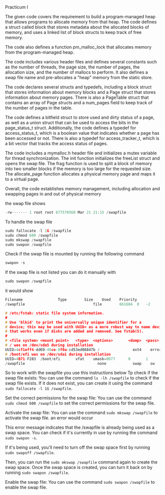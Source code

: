 Practicum I

The given code covers the requirement to build a program-managed heap that allows programs to allocate memory from that heap. The code defines a struct called block that stores metadata about the allocated blocks of memory, and uses a linked list of block structs to keep track of free memory.

The code also defines a function pm_malloc_lock that allocates memory from the program-managed heap. 

The code includes various header files and defines several constants such as the number of threads, the page size, the number of pages, the allocation size, and the number of mallocs to perform. It also defines a swap file name and pre-allocates a "heap" memory from the static store.

The code declares several structs and typedefs, including a block struct that stores information about memory blocks and a Page struct that stores information about memory pages. There is also a PageTable struct that contains an array of Page structs and a num_pages field to keep track of the number of pages in the table.

The code defines a bitfield struct to store used and dirty status of a page, as well as a union struct that can be used to access the bits in the page_status_t struct. Additionally, the code defines a typedef for access_status_t, which is a boolean value that indicates whether a page has been accessed or not. There is also a typedef for access_tracker_t, which is a bit vector that tracks the access status of pages.

The code includes a mymalloc.h header file and initializes a mutex variable for thread synchronization. The init function initializes the freeList struct and opens the swap file. The frag function is used to split a block of memory into two smaller blocks if the memory is too large for the requested size. The allocate_page function allocates a physical memory page and maps it to a virtual page.

Overall, the code establishes memory management, including allocation and swapping pages in and out of physical memory

the swap file shows 

```c
-rw------- 1 root root 677570560 Mar 21 21:15 /swapfile
```
To handle the swap file
```c
sudo fallocate -l 1G /swapfile
sudo chmod 600 /swapfile
sudo mkswap /swapfile
sudo swapon /swapfile
```
Check if the swap file is mounted by running the following command
```c
swapon -s
```
If the swap file is not listed you can do it manually with 
```c
sudo swapon /swapfile
```

it would show 
```c
Filename				Type		Size	Used	Priority
/swapfile                              	file    	661684	0	-2
```

```c
# /etc/fstab: static file system information.
#
# Use 'blkid' to print the universally unique identifier for a
# device; this may be used with UUID= as a more robust way to name devices
# that works even if disks are added and removed. See fstab(5).
#
# <file system> <mount point>   <type>  <options>       <dump>  <pass>
# / was on /dev/sda5 during installation
UUID=4cf1eff4-dd69-40ce-8f0a-cd53ed08847b /               ext4    errors=remount-ro 0       1
# /boot/efi was on /dev/sda1 during installation
UUID=4B71-F283  /boot/efi       vfat    umask=0077      0       1
/swapfile                                 none            swap    sw              0       0
```

So to work with the swapfile you use this instructions below 
Tp check if the swap file exists: You can use the command `ls -lh /swapfile` to check if the swap file exists. If it does not exist, you can create it using the command `sudo fallocate -l 1G /swapfile`.

Set the correct permissions for the swap file: You can use the command `sudo chmod 600 /swapfile` to set the correct permissions for the swap file. 

Activate the swap file: You can use the command `sudo mkswap /swapfile` to activate the swap file. an error would occur  

This error message indicates that the /swapfile is already being used as a swap space. You can check if it's currently in use by running the command `sudo swapon -s`. 

If it's being used, you'll need to turn off the swap space first by running `sudo swapoff /swapfile`. 

Then, you can run the `sudo mkswap /swapfile` command again to create the swap space. Once the swap space is created, you can turn it back on by running `sudo swapon /swapfile`. 

Enable the swap file: You can use the command `sudo swapon /swapfile` to enable the swap file. 
